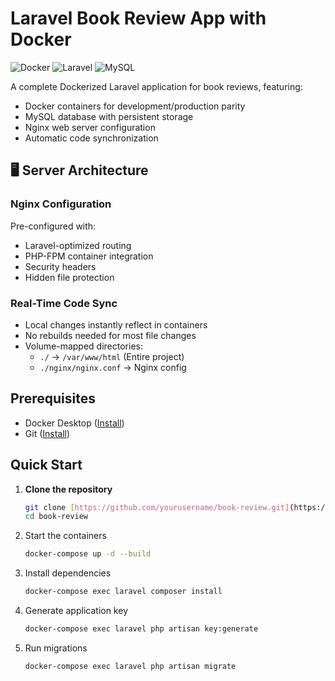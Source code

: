# Laravel Book Review App with Docker

![Docker](https://img.shields.io/badge/Docker-2CA5E0?style=flat&logo=docker&logoColor=white)
![Laravel](https://img.shields.io/badge/Laravel-FF2D20?style=flat&logo=laravel&logoColor=white)
![MySQL](https://img.shields.io/badge/MySQL-4479A1?style=flat&logo=mysql&logoColor=white)

A complete Dockerized Laravel application for book reviews, featuring:

- Docker containers for development/production parity
- MySQL database with persistent storage
- Nginx web server configuration
- Automatic code synchronization

## 🖥️ Server Architecture

### Nginx Configuration

Pre-configured with:

- Laravel-optimized routing
- PHP-FPM container integration
- Security headers
- Hidden file protection

### Real-Time Code Sync

- Local changes instantly reflect in containers
- No rebuilds needed for most file changes
- Volume-mapped directories:
  - `./` → `/var/www/html` (Entire project)
  - `./nginx/nginx.conf` → Nginx config

## Prerequisites

- Docker Desktop ([Install](https://www.docker.com/products/docker-desktop))
- Git ([Install](https://git-scm.com/downloads))

## Quick Start

1. **Clone the repository**

   ```bash
   git clone [https://github.com/yourusername/book-review.git](https://github.com/Denada-Bali/book-review-laravel.git)
   cd book-review

2. Start the containers

   ```bash
   docker-compose up -d --build

3. Install dependencies

   ```bash
   docker-compose exec laravel composer install

4. Generate application key

    ```bash
    docker-compose exec laravel php artisan key:generate

5. Run migrations

   ```bash
   docker-compose exec laravel php artisan migrate
